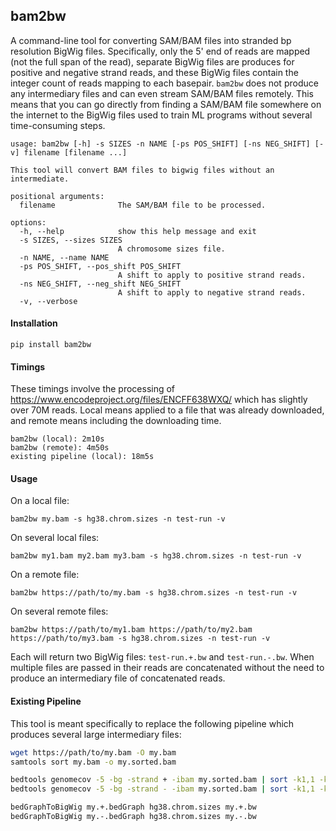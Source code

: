 ## bam2bw

A command-line tool for converting SAM/BAM files into stranded bp resolution BigWig files. Specifically, only the 5' end of reads are mapped (not the full span of the read), separate BigWig files are produces for positive and negative strand reads, and these BigWig files contain the integer count of reads mapping to each basepair. `bam2bw` does not produce any intermediary files and can even stream SAM/BAM files remotely. This means that you can go directly from finding a SAM/BAM file somewhere on the internet to the BigWig files used to train ML programs without several time-consuming steps.

```
usage: bam2bw [-h] -s SIZES -n NAME [-ps POS_SHIFT] [-ns NEG_SHIFT] [-v] filename [filename ...]

This tool will convert BAM files to bigwig files without an intermediate.

positional arguments:
  filename              The SAM/BAM file to be processed.

options:
  -h, --help            show this help message and exit
  -s SIZES, --sizes SIZES
                        A chromosome sizes file.
  -n NAME, --name NAME
  -ps POS_SHIFT, --pos_shift POS_SHIFT
                        A shift to apply to positive strand reads.
  -ns NEG_SHIFT, --neg_shift NEG_SHIFT
                        A shift to apply to negative strand reads.
  -v, --verbose
```

#### Installation

`pip install bam2bw`

#### Timings

These timings involve the processing of https://www.encodeproject.org/files/ENCFF638WXQ/ which has slightly over 70M reads. Local means applied to a file that was already downloaded, and remote means including the downloading time.

```
bam2bw (local): 2m10s
bam2bw (remote): 4m50s
existing pipeline (local): 18m5s
```

#### Usage

On a local file:

`bam2bw my.bam -s hg38.chrom.sizes -n test-run -v`

On several local files:

`bam2bw my1.bam my2.bam my3.bam -s hg38.chrom.sizes -n test-run -v`

On a remote file:

`bam2bw https://path/to/my.bam -s hg38.chrom.sizes -n test-run -v`

On several remote files:

`bam2bw https://path/to/my1.bam https://path/to/my2.bam https://path/to/my3.bam -s hg38.chrom.sizes -n test-run -v`

Each will return two BigWig files: `test-run.+.bw` and `test-run.-.bw`. When multiple files are passed in their reads are concatenated without the need to produce an intermediary file of concatenated reads.

#### Existing Pipeline

This tool is meant specifically to replace the following pipeline which produces several large intermediary files:

```bash
wget https://path/to/my.bam -O my.bam
samtools sort my.bam -o my.sorted.bam

bedtools genomecov -5 -bg -strand + -ibam my.sorted.bam | sort -k1,1 -k2,2n > my.+.bedGraph
bedtools genomecov -5 -bg -strand - -ibam my.sorted.bam | sort -k1,1 -k2,2n > my.-.bedGraph

bedGraphToBigWig my.+.bedGraph hg38.chrom.sizes my.+.bw
bedGraphToBigWig my.-.bedGraph hg38.chrom.sizes my.-.bw
```

